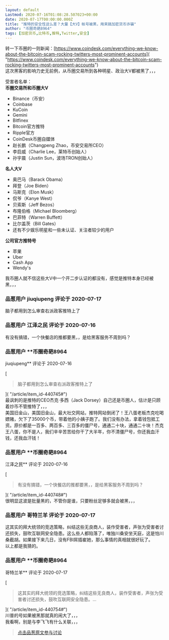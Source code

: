 ```yaml
---
layout: default
Lastmod: 2020-07-16T01:08:28.507023+00:00
date: 2020-07-17T00:00:00.000Z
title: "推特的安全性这么差？大量【大V】帐号被黑，用来搞加密货币诈骗"
author: "币圈奇葩8964"
tags: [加密货币,比特币,推特,Twitter,安全]
---
```


转一下币圈的一则新闻：[https://www.coindesk.com/everything-we-know-about-the-bitcoin-scam-rocking-twitters-most-prominent-accounts]( "https://www.coindesk.com/everything-we-know-about-the-bitcoin-scam-rocking-twitters-most-prominent-accounts")  
这次黑客的影响力史无前例，从币圈交易所到各种明星、政治大V都被黑了，，，  
  
受害者名单：  
**币圈交易所和币圈大V**  

*   Binance（币安）
*   Coinbase
*   KuCoin
*   Gemini
*   Bitfinex
*   Bitcoin官方推特
*   Ripple官方
*   CoinDesk币圈自媒体
*   赵长鹏（Changpeng Zhao，币安交易所CEO）
*   李启威（Charlie Lee，莱特币创始人）
*   孙宇晨（Justin Sun，波场TRON创始人）

  
  
**名人大V**  

*   奥巴马（Barack Obama）
*   拜登（Joe Biden）
*   马斯克（Elon Musk）
*   侃爷（Kanye West）
*   贝索斯（Jeff Bezos）
*   布隆伯格（Michael Bloomberg）
*   巴菲特（Warren Buffett）
*   比尔盖茨（Bill Gates）
*   还有不少娱乐明星和一些未认证、关注者较少的用户

  
  
**公司官方推特号**  

*   苹果
*   Uber
*   Cash App
*   Wendy's

  
  
我币圈人就不信这些大V中一个开二步认证的都没有，感觉是推特本身已经被黑，，，

            
### 品葱用户 **jiuqiupeng** 评论于 2020-07-17
        
脑子都用到怎么审查右派政客推特上了
        


            
### 品葱用户 **江泽之民** 评论于 2020-07-16
        
有没有搞错，一个快餐店的推都要黑，，是给黑客服务不周到吗？
        


            
### 品葱用户 **币圈奇葩8964 
jiuqiupeng** 评论于 2020-07-16
        
[

> 脑子都用到怎么审查右派政客推特上了

]( "/article/item_id-440745#")  
最讽刺的是推特的CEO杰克·多西（Jack Dorsey）自己还是币圈人，估计是只顾着炒币不管推特了，，，  
美国旧金山，美国旧金山，最大社交网站，推特网站倒闭了！王八蛋老板杰克吃喝嫖赌，欠下了35000个币，带着他的小姨子跑了。我们没有办法，拿着钱包抵工资。原价都是一百多、两百多、三百多的僵尸号，通通二十块，通通二十块！杰克王八蛋，你不是人，我们辛辛苦苦给你干了大半年，你不清僵尸号，你还我血汗钱，还我血汗钱！
        


            
### 品葱用户 **币圈奇葩8964 
江泽之民** 评论于 2020-07-16
        
[

> 有没有搞错，一个快餐店的推都要黑，，是给黑客服务不周到吗？

]( "/article/item_id-440748#")  
很明显这波是批量黑的，不管你是谁，只要粉丝足够多就会被黑，，，
        


            
### 品葱用户 **哥特兰羊** 评论于 2020-07-17
        
这其实的拜大统领的竞选策略，纠结这些无良商人，装作受害者，声张为受害者讨还损失，鼓吹互联网安全隐患。这么些人都陷落了，唯独川桑安坐天庭，这是怕川桑截胡。如果接下来几日，没有FBI屌插崔她，那么事情的真相就很好玩了。  
以上都是我猜的。
        


            
### 品葱用户 **币圈奇葩8964 
哥特兰羊** 评论于 2020-07-17
        
[

> 这其实的拜大统领的竞选策略，纠结这些无良商人，装作受害者，声张为受害者讨还损失，鼓吹互联网安全隐患。...

]( "/article/item_id-440754#")  
川普的号如果被黑那就真的闹大了，，，  
我看啊，别是与李飞飞有什么关联，，，
        






> [点击品葱原文参与讨论](https://pincong.rocks/article/21654)

